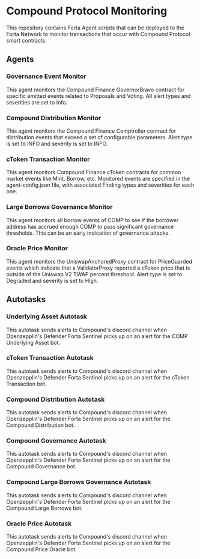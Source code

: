 # Compound Protocol Monitoring

This repository contains Forta Agent scripts that can be deployed to the Forta Network to monitor
transactions that occur with Compound Protocol smart contracts.

## Agents

### Governance Event Monitor

This agent monitors the Compound Finance GovernorBravo contract for specific emitted events related
to Proposals and Voting.  All alert types and severities are set to Info.

### Compound Distribution Monitor

This agent monitors the Compound Finance Comptroller contract for distribution events that exceed a 
set of configurable parameters. Alert type is set to INFO and severity is set to INFO.

### cToken Transaction Monitor

This agent monitors Compound Finance cToken contracts for common market events like Mint, Borrow,
etc.  Monitored events are specified in the agent-config.json file, with associated Finding types
and severities for each one.

### Large Borrows Governance Monitor

This agent monitors all borrow events of COMP to see if the borrower address has accrued enough COMP
to pass significant governance thresholds. This can be an early indication of governance attacks.

### Oracle Price Monitor

This agent monitors the UniswapAnchoredProxy contract for PriceGuarded events which indicate that
a ValidatorProxy reported a cToken price that is outside of the Uniswap V2 TWAP percent threshold.
Alert type is set to Degraded and severity is set to High.

## Autotasks

### Underlying Asset Autotask

This autotask sends alerts to Compound's discord channel when Openzepplin's Defender Forta Sentinel picks up on an alert for the COMP Underlying Asset bot.

### cToken Transaction Autotask

This autotask sends alerts to Compound's discord channel when Openzepplin's Defender Forta Sentinel picks up on an alert for the cToken Transaction bot.

### Compound Distribution Autotask

This autotask sends alerts to Compound's discord channel when Openzepplin's Defender Forta Sentinel picks up on an alert for the Compound Distribution bot.

### Compound Governance Autotask

This autotask sends alerts to Compound's discord channel when Openzepplin's Defender Forta Sentinel picks up on an alert for the Compound Governance bot.

### Compound Large Borrows Governance Autotask

This autotask sends alerts to Compound's discord channel when Openzepplin's Defender Forta Sentinel picks up on an alert for the Compound Large Borrows bot.

### Oracle Price Autotask

This autotask sends alerts to Compound's discord channel when Openzepplin's Defender Forta Sentinel picks up on an alert for the Compound Price Oracle bot.